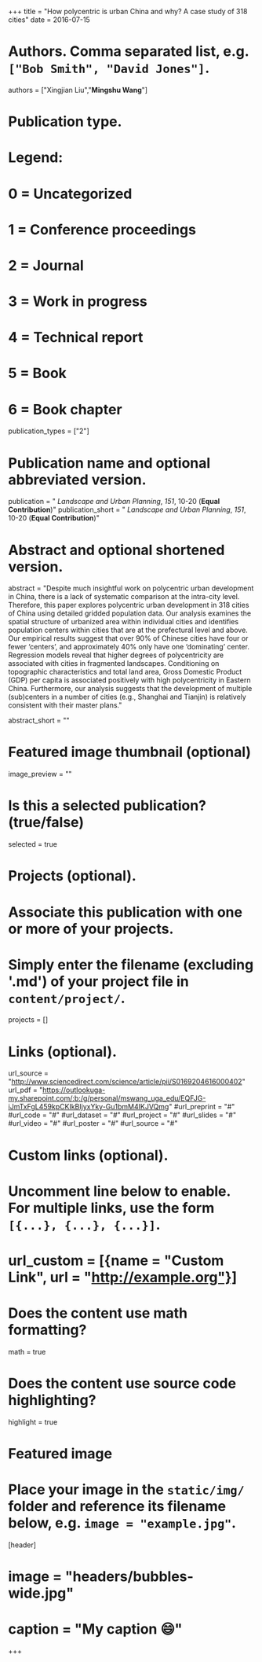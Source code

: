 +++
title = "How polycentric is urban China and why? A case study of 318 cities"
date = 2016-07-15

# Authors. Comma separated list, e.g. `["Bob Smith", "David Jones"]`.
authors = ["Xingjian Liu","**Mingshu Wang**"]

# Publication type.
# Legend:
# 0 = Uncategorized
# 1 = Conference proceedings
# 2 = Journal
# 3 = Work in progress
# 4 = Technical report
# 5 = Book
# 6 = Book chapter
publication_types = ["2"]

# Publication name and optional abbreviated version.
publication = " *Landscape and Urban Planning*, *151*, 10-20 (**Equal Contribution**)"
publication_short = " *Landscape and Urban Planning*, *151*, 10-20 (**Equal Contribution**)"

# Abstract and optional shortened version.
abstract = "Despite much insightful work on polycentric urban development in China, there is a lack of systematic comparison at the intra-city level. Therefore, this paper explores polycentric urban development in 318 cities of China using detailed gridded population data. Our analysis examines the spatial structure of urbanized area within individual cities and identifies population centers within cities that are at the prefectural level and above. Our empirical results suggest that over 90% of Chinese cities have four or fewer ‘centers’, and approximately 40% only have one ‘dominating’ center. Regression models reveal that higher degrees of polycentricity are associated with cities in fragmented landscapes. Conditioning on topographic characteristics and total land area, Gross Domestic Product (GDP) per capita is associated positively with high polycentricity in Eastern China. Furthermore, our analysis suggests that the development of multiple (sub)centers in a number of cities (e.g., Shanghai and Tianjin) is relatively consistent with their master plans."

abstract_short = ""

# Featured image thumbnail (optional)
image_preview = ""

# Is this a selected publication? (true/false)
selected = true

# Projects (optional).
#   Associate this publication with one or more of your projects.
#   Simply enter the filename (excluding '.md') of your project file in `content/project/`.

projects = []

# Links (optional).
url_source = "http://www.sciencedirect.com/science/article/pii/S0169204616000402"
url_pdf = "https://outlookuga-my.sharepoint.com/:b:/g/personal/mswang_uga_edu/EQFJG-iJmTxFgL459kpCKIkBIjyxYky-Gu1bmM4IKJVQmg"
#url_preprint = "#"
#url_code = "#"
#url_dataset = "#"
#url_project = "#"
#url_slides = "#"
#url_video = "#"
#url_poster = "#"
#url_source = "#"

# Custom links (optional).
#   Uncomment line below to enable. For multiple links, use the form `[{...}, {...}, {...}]`.
# url_custom = [{name = "Custom Link", url = "http://example.org"}]

# Does the content use math formatting?
math = true

# Does the content use source code highlighting?
highlight = true

# Featured image
# Place your image in the `static/img/` folder and reference its filename below, e.g. `image = "example.jpg"`.
[header]
# image = "headers/bubbles-wide.jpg"
# caption = "My caption :smile:"

+++

